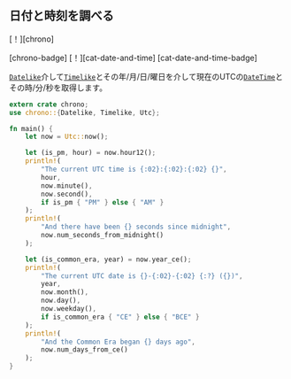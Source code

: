 ## <!--Examine the date and time--> 日付と時刻を調べる

<!--[!][chrono]-->
[！][chrono]
<!--[chrono-badge] [!][cat-date-and-time]-->
[chrono-badge] [！][cat-date-and-time]
[cat-date-and-time-badge]
<!--Gets the current UTC [`DateTime`] and its hour/minute/second via [`Timelike`] and its year/month/day/weekday via [`Datelike`].-->
[`Datelike`]介して[`Timelike`]とその年/月/日/曜日を介して現在のUTCの[`DateTime`]とその時/分/秒を取得します。

```rust
extern crate chrono;
use chrono::{Datelike, Timelike, Utc};

fn main() {
    let now = Utc::now();

    let (is_pm, hour) = now.hour12();
    println!(
        "The current UTC time is {:02}:{:02}:{:02} {}",
        hour,
        now.minute(),
        now.second(),
        if is_pm { "PM" } else { "AM" }
    );
    println!(
        "And there have been {} seconds since midnight",
        now.num_seconds_from_midnight()
    );

    let (is_common_era, year) = now.year_ce();
    println!(
        "The current UTC date is {}-{:02}-{:02} {:?} ({})",
        year,
        now.month(),
        now.day(),
        now.weekday(),
        if is_common_era { "CE" } else { "BCE" }
    );
    println!(
        "And the Common Era began {} days ago",
        now.num_days_from_ce()
    );
}
```

<!--[`Datelike`]: https://docs.rs/chrono/*/chrono/trait.Datelike.html
 [`DateTime`]: https://docs.rs/chrono/*/chrono/struct.DateTime.html
 [`Timelike`]: https://docs.rs/chrono/*/chrono/trait.Timelike.html
-->
[`Datelike`]: https://docs.rs/chrono/*/chrono/trait.Datelike.html
 [`DateTime`]: https://docs.rs/chrono/*/chrono/struct.DateTime.html
 [`Timelike`]: https://docs.rs/chrono/*/chrono/trait.Timelike.html

